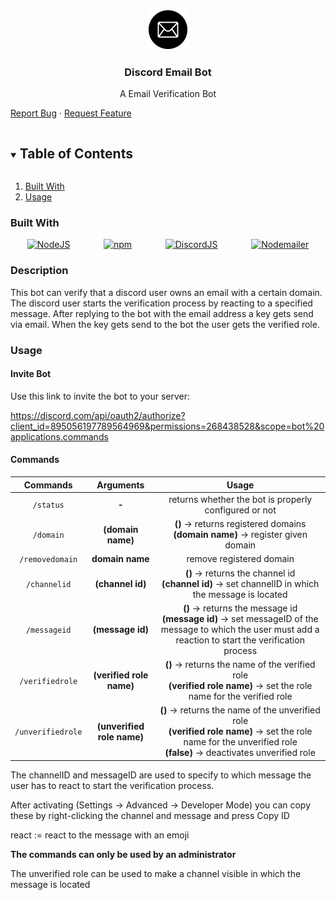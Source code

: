 <!--
*** Build using the Best-README-Template.
-->

<!-- PROJECT LOGO -->
<br />
<p align="center">
<a><img src="emailbot.png" alt="EmailBot" width="64" height="64" title="EmailBot"></a>
  <h3 align="center">Discord Email Bot</h3>
  <p align="center">
    A Email Verification Bot<br />
    <p>
    <a href="https://github.com/lkaesberg/EmailBot/issues">Report Bug</a>
    ·
    <a href="https://github.com/lkaesberg/EmailBot/issues">Request Feature</a>
    </p>
  </p>
</p>



<!-- TABLE OF CONTENTS -->
<details open="open">
  <summary><h2 style="display: inline-block">Table of Contents</h2></summary>
  <ol>
    <li>
      <a href="#built-with">Built With</a>
    </li>
    <li>
        <a href="#usage">Usage</a>
    </li>
  </ol>

</details>

### Built With

<div style="display: -ms-flexbox;     display: -webkit-flex;     display: flex;     -webkit-flex-direction: row;     -ms-flex-direction: row;     flex-direction: row;     -webkit-flex-wrap: wrap;     -ms-flex-wrap: wrap;     flex-wrap: wrap;     -webkit-justify-content: space-around;     -ms-flex-pack: distribute;     justify-content: space-around;     -webkit-align-content: stretch;     -ms-flex-line-pack: stretch;     align-content: stretch;     -webkit-align-items: flex-start;     -ms-flex-align: start;     align-items: flex-start;">
<a href="https://nodejs.org/en/"><img src="https://chris-noring.gallerycdn.vsassets.io/extensions/chris-noring/node-snippets/1.3.2/1606066290744/Microsoft.VisualStudio.Services.Icons.Default" alt="NodeJS" width="64" height="64" title="NodeJS"></a>
<a href="https://www.npmjs.com/"><img src="https://upload.wikimedia.org/wikipedia/commons/thumb/d/db/Npm-logo.svg/1280px-Npm-logo.svg.png" alt="npm" width="164" height="64" title="npm"></a>
<a href="https://discord.js.org/#/"><img src="https://discordjs.guide/meta-image.png" alt="DiscordJS" width="64" height="64" title="DiscordJS"></a>
<a href="https://nodemailer.com/about/"><img src="https://nodemailer.com/nm_logo_200x136.png" alt="Nodemailer" width="94" height="64" title="Nodemailer"></a>
</div>

### Description

This bot can verify that a discord user owns an email with a certain domain. The discord user starts the verification process by reacting to a specified message. After replying to the bot with the email address a key gets send via email. When the key gets send to the bot the user gets the verified role.

### Usage

#### Invite Bot
Use this link to invite the bot to your server:

https://discord.com/api/oauth2/authorize?client_id=895056197789564969&permissions=268438528&scope=bot%20applications.commands

#### Commands

|Commands|Arguments|Usage|
|:---:|:---:|:---:|
|`/status`|**-**|returns whether the bot is properly configured or not|
|`/domain`|**(domain name)**|**()** -> returns registered domains<br>**(domain name)** -> register given domain|
|`/removedomain`|**domain name**|remove registered domain|
|`/channelid`|**(channel id)**| **()** -> returns the channel id <br> **(channel id)** -> set channelID in which the message is located|
|`/messageid`|**(message id)**| **()** -> returns the message id <br> **(message id)** -> set messageID of the message to which the user must add a reaction to start the verification process|
|`/verifiedrole`|**(verified role name)**|**()** -> returns the name of the verified role <br> **(verified role name)** -> set the role name for the verified role|
|`/unverifiedrole`|**(unverified role name)**|**()** -> returns the name of the unverified role <br> **(verified role name)** -> set the role name for the unverified role <br> **(false)** -> deactivates unverified role|

The channelID and messageID are used to specify to which message the user has to react to start the verification process.

After activating (Settings -> Advanced -> Developer Mode) you can copy these by right-clicking the channel and message and press Copy ID

react := react to the message with an emoji

**The commands can only be used by an administrator**

The unverified role can be used to make a channel visible in which the message is located
